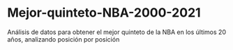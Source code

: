 # Mejor-quinteto-NBA-2000-2021
Análisis de datos para obtener el mejor quinteto de la NBA en los últimos 20 años, analizando posición por posición
